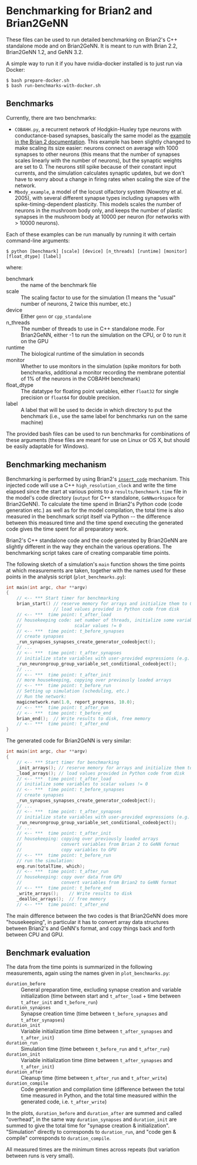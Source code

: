 # Benchmarking for Brian2 and Brian2GeNN


These files can be used to run detailed benchmarking on Brian2's C++ standalone
mode and on Brian2GeNN. It is meant to run with Brian 2.2, Brian2GeNN 1.2,
and GeNN 3.2.

A simple way to run it if you have nvidia-docker installed is to just run via
Docker:
```console
$ bash prepare-docker.sh
$ bash run-benchmarks-with-docker.sh
```

## Benchmarks
Currently, there are two benchmarks:
* `COBAHH.py`, a recurrent network of Hodgkin-Huxley type neurons with 
   conductance-based synapses, basically the same model as the
   [example in the Brian 2 documentation](https://brian2.readthedocs.io/en/stable/examples/COBAHH.html).
   This example has been slightly changed to make scaling its size easier:
   neurons connect on average with 1000 synapses to other neurons (this means 
   that the number of synapses scales linearly with the number of neurons), but
   the synaptic weights are set to 0. The neurons still spike because of their
   constant input currents, and the simulation calculates synaptic updates, but
   we don't have to worry about a change in firing rates when scaling the size
   of the network.
* `Mbody_example`, a model of the locust olfactory system (Nowotny et al. 2005),
   with several different synapse types including synapses with
   spike-timing-dependent plasticity. This models scales the number of neurons
   in the mushroom body only, and keeps the number of plastic synapses in the
   mushroom body at 10000 per neuron (for networks with > 10000 neurons).

Each of these examples can be run manually by running it with certain
command-line arguments:
```console
$ python [benchmark] [scale] [device] [n_threads] [runtime] [monitor] [float_dtype] [label]
``` 
where:
<dl>
<dt>benchmark</dt>
<dd>the name of the benchmark file</dd>
<dt>scale</dt>
<dd>The scaling factor to use for the simulation (1 means the "usual" number of 
neurons, 2 twice this number, etc.)</dd>
<dt>device</dt>
<dd>Either <code>genn</code> or <code>cpp_standalone</code></dd>
<dt>n_threads</dt>
<dd>The number of threads to use in C++ standalone mode. For Brian2GeNN, either
-1 to run the simulation on the CPU, or 0 to run it on the GPU</dd>
<dt>runtime</dt>
<dd>The biological runtime of the simulation in seconds</dd>
<dt>monitor</dt>
<dd>Whether to use monitors in the simulation (spike monitors for both
benchmarks, additional a monitor recording the membrane potential of 1% of the
neurons in the COBAHH benchmark)</dd>
<dt>float_dtype</dt>
<dd>The datatype for floating point variables, either <code>float32</code> for
single precision or <code>float64</code> for double precision.</dd>
<dt>label</dt>
<dd>A label that will be used to decide in which directory to put the benchmark
(i.e., use the same label for benchmarks run on the same machine)</dd>
</dl>

The provided bash files can be used to run benchmarks for combinations of these
arguments (these files are meant for use on Linux or OS X, but should be easily
adaptable for Windows).

## Benchmarking mechanism

Benchmarking is performed by using Brian2's [`insert_code`](https://brian2.readthedocs.io/en/stable/reference/brian2.devices.device.Device.html#brian2.devices.device.Device.insert_code)
mechanism. This injected code will use a C++ `high_resolution_clock` and write
the time elapsed since the start at various points to a
`results/benchmark.time` file in the model's code directory (`output` for C++ 
standalone, `GeNNworkspace` for Brian2GeNN). To calculate the time spend in
Brian2's Python code (code generation etc.) as well as for the model
compilation, the total time is also measured in the benchmark script itself via
Python -- the difference between this measured time and the time spend executing
the generated code gives the time spent for all preparatory work.

Brian2's C++ standalone code and the code generated by Brian2GeNN are slightly
different in the way they enchain the various operations. The benchmarking
script takes care of creating comparable time points.

The following sketch of a simulation's `main` function shows the time points at
which measurements are taken, together with the names used for these points in
the analysis script (`plot_benchmarks.py`):
```C++
int main(int argc, char **argv)
{
    // <-- *** Start timer for benchmarking
    brian_start() // reserve memory for arrays and initialize them to 0
                  // load values provided in Python code from disk
    // <-- ***  time point: t_after_load
    // housekeeping code: set number of threads, initialize some variables to
    //                    scalar values != 0
    // <-- ***  time point: t_before_synapses
    // create synapses
    _run_synapses_synapses_create_generator_codeobject();
    // ...
    // <-- ***  time point: t_after_synapses
    // initialize state variables with user-provided expressions (e.g. randomly)
    _run_neurongroup_group_variable_set_conditional_codeobject(); 
    // ...
    // <-- ***  time point: t_after_init
    // more housekeeping, copying over previously loaded arrays
    // <-- ***  time point: t_before_run
    // Setting up simulation (scheduling, etc.)
    // Run the network:
    magicnetwork.run(1.0, report_progress, 10.0);
    // <-- ***  time point: t_after_run
    // <-- ***  time point: t_before_end
    brian_end();  // Write results to disk, free memory
    // <-- ***  time point: t_after_end
}
```

The generated code for Brian2GeNN is very similar:
```C++
int main(int argc, char **argv)
{
    // <-- *** Start timer for benchmarking
    _init_arrays(); // reserve memory for arrays and initialize them to 0
    _load_arrays(); // load values provided in Python code from disk
    // <-- ***  time point: t_after_load
    // initialize some variables to scalar values != 0
    // <-- ***  time point: t_before_synapses
    // create synapses
    _run_synapses_synapses_create_generator_codeobject();
    // ...
    // <-- ***  time point: t_after_synapses
    // initialize state variables with user-provided expressions (e.g. randomly)
    _run_neurongroup_group_variable_set_conditional_codeobject(); 
    // ...
    // <-- ***  time point: t_after_init
    // housekeeping: copying over previously loaded arrays
    //               convert variables from Brian 2 to GeNN format
    //               copy variables to GPU
    // <-- ***  time point: t_before_run
    // run the simulation:
    eng.run(totalTime, which);
    // <-- ***  time point: t_after_run
    // housekeeping: copy over data from GPU
    //               convert variables from Brian2 to GeNN format
    // <-- ***  time point: t_before_end
    _write_arrays();    // Write results to disk 
    _dealloc_arrays();  // free memory
    // <-- ***  time point: t_after_end
```    

The main difference between the two codes is that Brian2GeNN does more
"housekeeping", in particular it has to convert array data structures between
Brian2's and GeNN's format, and copy things back and forth between CPU and GPU.

## Benchmark evaluation
The data from the time points is summarized in the following measurements, again
using the names given in `plot_benchmarks.py`:

<dl>
<dt><code>duration_before</code></dt>
<dd>General preparation time, excluding synapse creation and variable initialization
(time between start and <code>t_after_load</code> + time between
<code>t_after_init</code> and <code>t_before_run</code>)</dd>
<dt><code>duration_synapses</code></dt>
<dd>Synapse creation time
(time between <code>t_before_synapses</code> and <code>t_after_synapses</code>)</dd>
<dt><code>duration_init</code></dt>
<dd>Variable initialization time
(time between <code>t_after_synapses</code> and <code>t_after_init</code>)</dd>
<dt><code>duration_run</code></dt>
<dd>Simulation time
(time between <code>t_before_run</code> and <code>t_after_run</code>)</dd>
<dt><code>duration_init</code></dt>
<dd>Variable initialization time
(time between <code>t_after_synapses</code> and <code>t_after_init</code>)</dd>
<dt><code>duration_after</code></dt>
<dd>Cleanup time
(time between <code>t_after_run</code> and <code>t_after_write</code>)</dd>
<dt><code>duration_compile</code></dt>
<dd>Code generation and compilation time
(difference between the total time measured in Python, and the total time
measured within the generated code, i.e.  <code>t_after_write</code>)</dd>
</dl>

In the plots, `duration_before` and `duration_after` are summed and called
"overhead", in the same way `duration_synapses` and `duration_init` are summed
to give the total time for "synapse creation & initialization". "Simulation"
directly to corresponds to `duration_run`, and "code gen & compile" corresponds
to `duration_compile`.

All measured times are the minimum times across repeats (but variation between
runs is very small).
